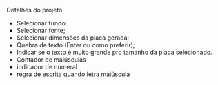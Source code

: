 Detalhes do projeto

- Selecionar fundo: 
- Selecionar fonte;
- Selecionar dimensões da placa gerada;
- Quebra de texto (Enter ou como preferir);
- Indicar se o texto é muito grande pro tamanho da placa selecionado.
- Contador de maiúsculas
- indicador de numeral
- regra de escrita quando letra maiúscula